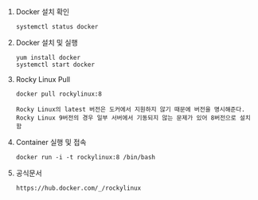 1. Docker 설치 확인

    ```
    systemctl status docker
    ```
    
2. Docker 설치 및 실행

    ```
    yum install docker
    systemctl start docker
    ```

3. Rocky Linux Pull

    ```
    docker pull rockylinux:8

    Rocky Linux의 latest 버전은 도커에서 지원하지 않기 때문에 버전을 명시해준다.
    Rocky Linux 9버전의 경우 일부 서버에서 기동되지 않는 문제가 있어 8버전으로 설치함
    ```

4. Container 실행 및 접속

    ```
    docker run -i -t rockylinux:8 /bin/bash
    ```

5. 공식문서

    ```
    https://hub.docker.com/_/rockylinux
    ```